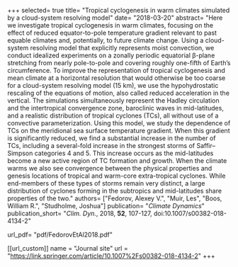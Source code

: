 +++
selected= true
title= "Tropical cyclogenesis in warm climates simulated by a cloud-system resolving model"
date= "2018-03-20"
abstract= "Here we investigate tropical cyclogenesis in warm climates, focusing on the effect of reduced equator-to-pole temperature gradient relevant to past equable climates and, potentially, to future climate change. Using a cloud-system resolving model that explicitly represents moist convection, we conduct idealized experiments on a zonally periodic equatorial β-plane stretching from nearly pole-to-pole and covering roughly one-fifth of Earth’s circumference. To improve the representation of tropical cyclogenesis and mean climate at a horizontal resolution that would otherwise be too coarse for a cloud-system resolving model (15 km), we use the hypohydrostatic rescaling of the equations of motion, also called reduced acceleration in the vertical. The simulations simultaneously represent the Hadley circulation and the intertropical convergence zone, baroclinic waves in mid-latitudes, and a realistic distribution of tropical cyclones (TCs), all without use of a convective parameterization. Using this model, we study the dependence of TCs on the meridional sea surface temperature gradient. When this gradient is significantly reduced, we find a substantial increase in the number of TCs, including a several-fold increase in the strongest storms of Saffir–Simpson categories 4 and 5. This increase occurs as the mid-latitudes become a new active region of TC formation and growth. When the climate warms we also see convergence between the physical properties and genesis locations of tropical and warm-core extra-tropical cyclones. While end-members of these types of storms remain very distinct, a large distribution of cyclones forming in the subtropics and mid-latitudes share properties of the two."
authors= ["Fedorov, Alexey V.", "Muir, Les", "Boos, William R.", "Studholme, Joshua"]
publication= "*Climate Dynamics*"
publication_short= "*Clim. Dyn.*, 2018, **52**, 107-127, doi:10.1007/s00382-018-4134-2"

url_pdf= "pdf/FedorovEtAl2018.pdf"

[[url_custom]]
    name = "Journal site"
    url = "https://link.springer.com/article/10.1007%2Fs00382-018-4134-2"
+++


